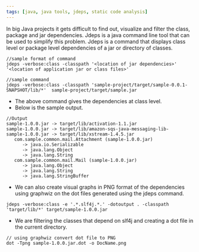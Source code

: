```yaml
---
tags: [java, java tools, jdeps, static code analysis]
---
```

In big Java projects it gets difficult to find out, visualize and filter the class, package and jar dependencies. Jdeps is a java command line tool that can be used to simplify this problem. Jdeps is a command that displays class level or package level dependencies of a jar or directory of classes.

```
//sample format of command
jdeps -verbose:class -classpath '<location of jar dependencies>' '<location of application jar or class files>'

//sample command
jdeps -verbose:class -classpath 'sample-project/target/sample-0.0.1-SNAPSHOT/lib/*'  sample-project/target/sample.jar
```
- The above command gives the dependencies at class level.
- Below is the sample output.

```
//Output
sample-1.0.0.jar -> target/lib/activation-1.1.jar
sample-1.0.0.jar -> target/lib/amazon-sqs-java-messaging-lib-
sample-1.0.0.jar -> target/lib/xstream-1.4.5.jar
   com.sample.common.mail.Attachment (sample-1.0.0.jar)
      -> java.io.Serializable                               
      -> java.lang.Object                                   
      -> java.lang.String                                   
   com.sample.common.mail.Mail (sample-1.0.0.jar)
      -> java.lang.Object                                   
      -> java.lang.String                                   
      -> java.lang.StringBuffer  
```
- We can also create visual graphs in PNG format of the dependencies using graphwiz on the dot files generated using the jdeps command.
```
jdeps -verbose:class -e '.*.slf4j.*.' -dotoutput . -classpath 'target/lib/*' target/sample-1.0.0.jar
```
- We are filtering the classes that depend on slf4j and creating a dot file in the current directory.
```
// using graphwiz convert dot file to PNG
dot -Tpng sample-1.0.0.jar.dot -o DocName.png
```
